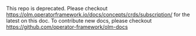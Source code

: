 This repo is deprecated. Please checkout https://olm.operatorframework.io/docs/concepts/crds/subscription/ for the latest on this doc.
To contribute new docs, please checkout https://github.com/operator-framework/olm-docs
